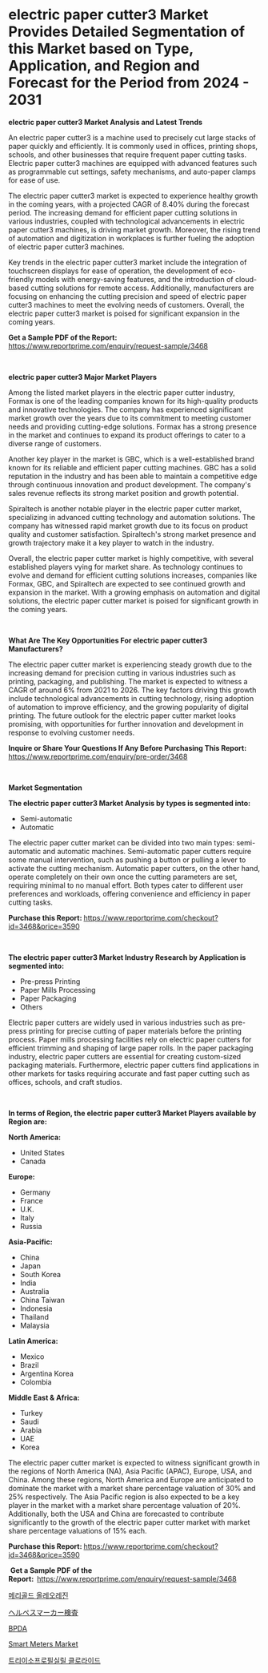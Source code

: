 <p><h1>electric paper cutter3 Market Provides Detailed Segmentation of this Market based on Type, Application, and Region and Forecast for the Period from 2024 - 2031</h1></p><p><strong>electric paper cutter3 Market Analysis and Latest Trends</strong></p>
<p><p>An electric paper cutter3 is a machine used to precisely cut large stacks of paper quickly and efficiently. It is commonly used in offices, printing shops, schools, and other businesses that require frequent paper cutting tasks. Electric paper cutter3 machines are equipped with advanced features such as programmable cut settings, safety mechanisms, and auto-paper clamps for ease of use.</p><p>The electric paper cutter3 market is expected to experience healthy growth in the coming years, with a projected CAGR of 8.40% during the forecast period. The increasing demand for efficient paper cutting solutions in various industries, coupled with technological advancements in electric paper cutter3 machines, is driving market growth. Moreover, the rising trend of automation and digitization in workplaces is further fueling the adoption of electric paper cutter3 machines.</p><p>Key trends in the electric paper cutter3 market include the integration of touchscreen displays for ease of operation, the development of eco-friendly models with energy-saving features, and the introduction of cloud-based cutting solutions for remote access. Additionally, manufacturers are focusing on enhancing the cutting precision and speed of electric paper cutter3 machines to meet the evolving needs of customers. Overall, the electric paper cutter3 market is poised for significant expansion in the coming years.</p></p>
<p><strong>Get a Sample PDF of the Report:&nbsp;</strong> <a href="https://www.reportprime.com/enquiry/request-sample/3468">https://www.reportprime.com/enquiry/request-sample/3468</a></p>
<p>&nbsp;</p>
<p><strong>electric paper cutter3 Major Market Players</strong></p>
<p><p>Among the listed market players in the electric paper cutter industry, Formax is one of the leading companies known for its high-quality products and innovative technologies. The company has experienced significant market growth over the years due to its commitment to meeting customer needs and providing cutting-edge solutions. Formax has a strong presence in the market and continues to expand its product offerings to cater to a diverse range of customers.</p><p>Another key player in the market is GBC, which is a well-established brand known for its reliable and efficient paper cutting machines. GBC has a solid reputation in the industry and has been able to maintain a competitive edge through continuous innovation and product development. The company's sales revenue reflects its strong market position and growth potential.</p><p>Spiraltech is another notable player in the electric paper cutter market, specializing in advanced cutting technology and automation solutions. The company has witnessed rapid market growth due to its focus on product quality and customer satisfaction. Spiraltech's strong market presence and growth trajectory make it a key player to watch in the industry.</p><p>Overall, the electric paper cutter market is highly competitive, with several established players vying for market share. As technology continues to evolve and demand for efficient cutting solutions increases, companies like Formax, GBC, and Spiraltech are expected to see continued growth and expansion in the market. With a growing emphasis on automation and digital solutions, the electric paper cutter market is poised for significant growth in the coming years.</p></p>
<p>&nbsp;</p>
<p><strong>What Are The Key Opportunities For electric paper cutter3 Manufacturers?</strong></p>
<p><p>The electric paper cutter market is experiencing steady growth due to the increasing demand for precision cutting in various industries such as printing, packaging, and publishing. The market is expected to witness a CAGR of around 6% from 2021 to 2026. The key factors driving this growth include technological advancements in cutting technology, rising adoption of automation to improve efficiency, and the growing popularity of digital printing. The future outlook for the electric paper cutter market looks promising, with opportunities for further innovation and development in response to evolving customer needs.</p></p>
<p><strong>Inquire or Share Your Questions If Any Before Purchasing This Report:</strong> <a href="https://www.reportprime.com/enquiry/pre-order/3468">https://www.reportprime.com/enquiry/pre-order/3468</a></p>
<p>&nbsp;</p>
<p><strong>Market Segmentation</strong></p>
<p><strong>The electric paper cutter3 Market Analysis by types is segmented into:</strong></p>
<p><ul><li>Semi-automatic</li><li>Automatic</li></ul></p>
<p><p>The electric paper cutter market can be divided into two main types: semi-automatic and automatic machines. Semi-automatic paper cutters require some manual intervention, such as pushing a button or pulling a lever to activate the cutting mechanism. Automatic paper cutters, on the other hand, operate completely on their own once the cutting parameters are set, requiring minimal to no manual effort. Both types cater to different user preferences and workloads, offering convenience and efficiency in paper cutting tasks.</p></p>
<p><strong>Purchase this Report:&nbsp;</strong><a href="https://www.reportprime.com/checkout?id=3468&price=3590">https://www.reportprime.com/checkout?id=3468&price=3590</a></p>
<p>&nbsp;</p>
<p><strong>The electric paper cutter3 Market Industry Research by Application is segmented into:</strong></p>
<p><ul><li>Pre-press Printing</li><li>Paper Mills Processing</li><li>Paper Packaging</li><li>Others</li></ul></p>
<p><p>Electric paper cutters are widely used in various industries such as pre-press printing for precise cutting of paper materials before the printing process. Paper mills processing facilities rely on electric paper cutters for efficient trimming and shaping of large paper rolls. In the paper packaging industry, electric paper cutters are essential for creating custom-sized packaging materials. Furthermore, electric paper cutters find applications in other markets for tasks requiring accurate and fast paper cutting such as offices, schools, and craft studios.</p></p>
<p>&nbsp;</p>
<p><strong>In terms of Region, the electric paper cutter3 Market Players available by Region are:</strong></p>
<p>
    <p> <strong> North America: </strong>
        <ul>
            <li>United States</li>
            <li>Canada</li>
        </ul>
        </p> 
    <p> <strong> Europe: </strong>
        <ul>
            <li>Germany</li>
            <li>France</li>
            <li>U.K.</li>
            <li>Italy</li>
            <li>Russia</li>
        </ul>
        </p> 
    <p> <strong> Asia-Pacific: </strong>
        <ul>
            <li>China</li>
            <li>Japan</li>
            <li>South Korea</li>
            <li>India</li>
            <li>Australia</li>
            <li>China Taiwan</li>
            <li>Indonesia</li>
            <li>Thailand</li>
            <li>Malaysia</li>
        </ul>
        </p> 
    <p> <strong> Latin America: </strong>
        <ul>
            <li>Mexico</li>
            <li>Brazil</li>
            <li>Argentina Korea</li>
            <li>Colombia</li>
        </ul>
        </p> 
    <p> <strong> Middle East & Africa: </strong>
        <ul>
            <li>Turkey</li>
            <li>Saudi</li>
            <li>Arabia</li>
            <li>UAE</li>
            <li>Korea</li>
        </ul>
    </p>
    </p>
<p><p>The electric paper cutter market is expected to witness significant growth in the regions of North America (NA), Asia Pacific (APAC), Europe, USA, and China. Among these regions, North America and Europe are anticipated to dominate the market with a market share percentage valuation of 30% and 25% respectively. The Asia Pacific region is also expected to be a key player in the market with a market share percentage valuation of 20%. Additionally, both the USA and China are forecasted to contribute significantly to the growth of the electric paper cutter market with market share percentage valuations of 15% each.</p></p>
<p><strong>Purchase this Report: </strong><a href="https://www.reportprime.com/checkout?id=3468&price=3590">https://www.reportprime.com/checkout?id=3468&price=3590</a></p>
<p>&nbsp;<strong>Get a Sample PDF of the Report:&nbsp;&nbsp;</strong><a href="https://www.reportprime.com/enquiry/request-sample/3468">https://www.reportprime.com/enquiry/request-sample/3468</a></p>
<p><strong></strong></p>
<p><p><a href="https://medium.com/@evo032/%EB%A7%88%EB%A6%AC%EA%B3%A8%EB%93%9C-%EC%98%A4%EB%A0%88%EC%98%A4%EB%A0%88%EC%A7%84-%EC%8B%9C%EC%9E%A5-%EC%8B%9C%EC%9E%A5-cagr-%EC%8B%9C%EC%9E%A5-%EB%8F%99%ED%96%A5-%EB%B0%8F-%EC%84%B1%EC%9E%A5-%EC%A0%84%EB%9E%B5%EC%97%90-%EB%8C%80%ED%95%9C-%ED%86%B5%EC%B0%B0%EB%A0%A5-ac843cfa4f88">메리골드 올레오레진</a></p><p><a href="https://github.com/AriMuller2009/Market-Research-Report-List-1/blob/main/437759614377.md">ヘルペスマーカー検査</a></p><p><a href="https://github.com/TimmyMann6767/Market-Research-Report-List-1/blob/main/109615413529.md">BPDA</a></p><p><a href="https://github.com/fiixsa/Market-Research-Report-List-2/blob/main/smart-meters-market.md">Smart Meters Market</a></p><p><a href="https://github.com/JeromeRtyau89966/Market-Research-Report-List-1/blob/main/608106213530.md">트리이소프로필실릴 클로라이드</a></p></p>